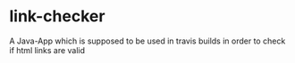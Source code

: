 # link-checker
A Java-App which is supposed to be used in travis builds in order to check if html links are valid
